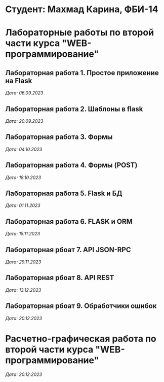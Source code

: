 # Студент: Махмад Карина, ФБИ-14

# Лабораторные работы по второй части курса "WEB-программирование" 

## Лабораторная работа 1. Простое приложение на Flask 

*Дата: 06.09.2023*

## Лабораторная работа 2. Шаблоны в flask

*Дата: 20.09.2023*

## Лабораторная работа 3. Формы

*Дата: 04.10.2023*

## Лабораторная работа 4. Формы (POST)

*Дата: 18.10.2023*

## Лабораторная работа 5. Flask и БД

*Дата: 01.11.2023*

## Лабораторная работа 6. FLASK и ORM

*Дата: 15.11.2023*

## Лабораторная рбоат 7. API JSON-RPС

*Дата: 29.11.2023*

## Лабораторная рбоат 8. API REST

*Дата: 13.12.2023*

## Лабораторная рбоат 9. Обработчики ошибок

*Дата: 20.12.2023*

# Расчетно-графическая работа по второй части курса "WEB-программирование"

*Дата: 20.12.2023*
